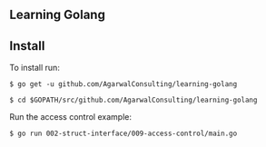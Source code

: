 Learning Golang
---------------

## Install

To install run:

    $ go get -u github.com/AgarwalConsulting/learning-golang

    $ cd $GOPATH/src/github.com/AgarwalConsulting/learning-golang

Run the access control example:

    $ go run 002-struct-interface/009-access-control/main.go
